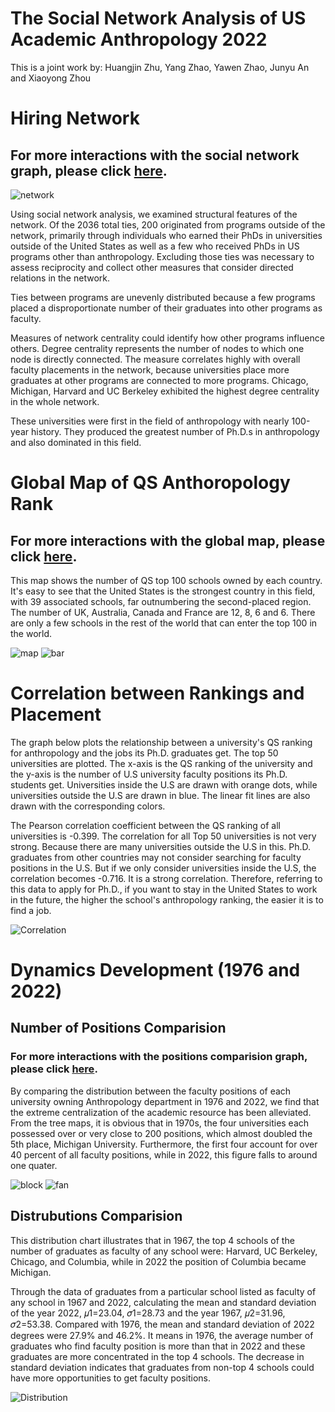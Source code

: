 # The Social Network Analysis of US Academic Anthropology 2022
This is a joint work by: Huangjin Zhu, Yang Zhao, Yawen Zhao, Junyu An and Xiaoyong Zhou
# Hiring Network 

## For more interactions with the social network graph, please click [here](https://zyw-mia.github.io/The-Social-Network-Analysis-of-US-Academic-Anthropology-2022/social_network/social_network.html). 
![network](https://zyw-mia.github.io/The-Social-Network-Analysis-of-US-Academic-Anthropology-2022/social_network/network.png)

Using social network analysis, we examined structural features of the network. Of the 2036 total ties,  200 originated from programs outside of the network, primarily through individuals who earned their PhDs in universities outside of the United States as well as a few who received PhDs in US programs other than anthropology. Excluding those ties was necessary to assess reciprocity and collect other measures that consider directed relations in the network.

Ties between programs are unevenly distributed because a few programs placed a disproportionate number of their graduates into other programs as faculty.

Measures of network centrality could identify how other programs influence others. Degree centrality represents the number of nodes to which one node is directly connected. The measure correlates highly with overall faculty placements in the network, because universities place more graduates at other programs are connected to more programs. Chicago, Michigan, Harvard and UC Berkeley exhibited the highest degree centrality in the whole network.

These universities were first in the field of anthropology with nearly 100-year history. They produced the greatest number of Ph.D.s in anthropology and also dominated in this field.

# Global Map of QS Anthoropology Rank
## For more interactions with the global map, please click [here](https://zyw-mia.github.io/The-Social-Network-Analysis-of-US-Academic-Anthropology-2022/global_map/map-bar-morph.html).

This map shows the number of QS top 100 schools owned by each country. It's easy to see that the United States is the strongest country in this field, with 39 associated schools, far outnumbering the second-placed region. The number of UK, Australia, Canada and France are 12, 8, 6 and 6. There are only a few schools in the rest of the world that can enter the top 100 in the world.

![map](https://zyw-mia.github.io/The-Social-Network-Analysis-of-US-Academic-Anthropology-2022/global_map/global_map.png)
![bar](https://zyw-mia.github.io/The-Social-Network-Analysis-of-US-Academic-Anthropology-2022/global_map/bar.png) 

# Correlation between Rankings and Placement

The graph below plots the relationship between a university's QS ranking for anthropology and the jobs its Ph.D. graduates get. The top 50 universities are plotted. The x-axis is the QS ranking of the university and the y-axis is the number of U.S university faculty positions its Ph.D. students get. Universities inside the U.S are drawn with orange dots, while universities outside the U.S are drawn in blue. The linear fit lines are also drawn with the corresponding colors.

  The Pearson correlation coefficient between the QS ranking of all universities is -0.399. The correlation for all Top 50 universities is not very strong. Because there are many universities outside the U.S in this. Ph.D. graduates from other countries may not consider searching for faculty positions in the U.S. But if we only consider universities inside the U.S, the correlation becomes -0.716. It is a strong correlation.
Therefore, referring to this data to apply for Ph.D., if you want to stay in the United States to work in the future, the higher the school's anthropology ranking, the easier it is to find a job.

![Correlation](https://zyw-mia.github.io/The-Social-Network-Analysis-of-US-Academic-Anthropology-2022/correlation/linearplot.png)

# Dynamics Development (1976 and 2022)
## Number of Positions Comparision
### For more interactions with the positions comparision graph, please click [here](https://zyw-mia.github.io/The-Social-Network-Analysis-of-US-Academic-Anthropology-2022/positions_comparison/index.html).

By comparing the distribution between the faculty positions of each university owning Anthropology department in 1976 and 2022, we find that the extreme centralization of the academic resource has been alleviated. From the tree maps, it is obvious that in 1970s, the four universities each possessed over or very close to 200 positions, which almost doubled the 5th place, Michigan University. Furthermore, the first four account for over 40 percent of all faculty positions, while in 2022, this figure falls to around one quater.

![block](https://zyw-mia.github.io/The-Social-Network-Analysis-of-US-Academic-Anthropology-2022/positions_comparison/block.png)
![fan](https://zyw-mia.github.io/The-Social-Network-Analysis-of-US-Academic-Anthropology-2022/positions_comparison/fan.png)


## Distrubutions Comparision
This distribution chart illustrates that in 1967, the top 4 schools of the number of graduates as faculty of any school were: Harvard, UC Berkeley, Chicago, and Columbia, while in 2022 the position of Columbia became Michigan.

  Through the data of graduates from a particular school listed as faculty of any school in 1967 and 2022, calculating the mean and standard deviation of the year 2022, 𝜇1=23.04, 𝜎1=28.73 and the year 1967, 𝜇2=31.96, 𝜎2=53.38. Compared with 1976, the mean and standard deviation of 2022 degrees were 27.9% and 46.2%. It means in 1976, the average number of graduates who find faculty position is more than that in 2022 and these graduates are more concentrated in the top 4 schools. The decrease in standard deviation indicates that graduates from non-top 4 schools could have more opportunities to get faculty positions.

![Distribution](https://zyw-mia.github.io/The-Social-Network-Analysis-of-US-Academic-Anthropology-2022/distribution/distribution.png)


